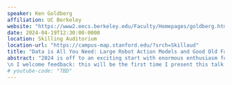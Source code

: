 ```yaml
---
speaker: Ken Goldberg
affiliation: UC Berkeley
website: "https://www2.eecs.berkeley.edu/Faculty/Homepages/goldberg.html"
date: 2024-04-19T12:30:00-0000
location: Skilling Auditorium
location-url: "https://campus-map.stanford.edu/?srch=Skillaud"
title: "Data is All You Need: Large Robot Action Models and Good Old Fashioned Engineering"
abstract: "2024 is off to an exciting start with enormous enthusiasm for humanoids and other robots based on recent advances in \"end-to-end\" large robot action models.  Initial results are promising, and several collaborative efforts are underway to collect the needed demonstration data.  But is Data All You Need?  I'll present my view of the status quo in terms of manipulation task definition, data collection, and experimental evaluation.  I'll then suggest that to reach expected performance levels, it may be helpful for the community to reconsider good old fashioned engineering in terms of modularity, metrics, and failure analysis.  I'll present MANIP, a potential framework for doing this that shows promise for tasks such as cable untangling, surgical suturing, and bagging. 
\n I welcome feedback: this will be the first time I present this talk and I expect it to be a bit controversial ;)"
# youtube-code: "TBD"
---
```

